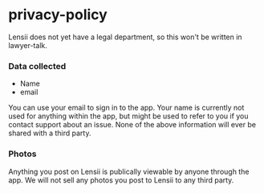 # privacy-policy

Lensii does not yet have a legal department, so this won't be written in lawyer-talk.

### Data collected
- Name
- email

You can use your email to sign in to the app.
Your name is currently not used for anything within the app, but might be used to refer to you if you contact support about an issue.
None of the above information will ever be shared with a third party.

### Photos
Anything you post on Lensii is publically viewable by anyone through the app.
We will not sell any photos you post to Lensii to any third party.
